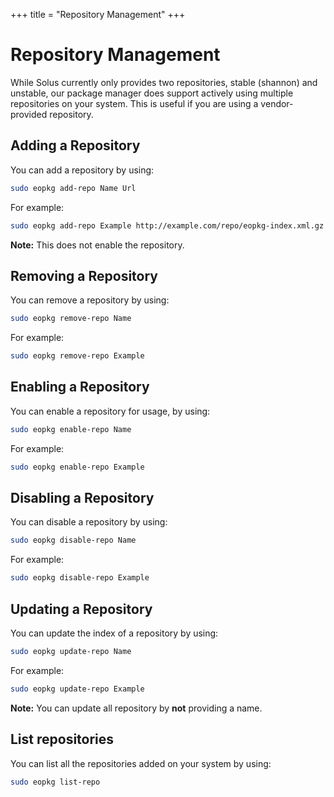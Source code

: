 +++
title = "Repository Management"
+++
# Repository Management

While Solus currently only provides two repositories, stable (shannon) and unstable, our package manager does support actively using multiple repositories on your system. This 
is useful if you are using a vendor-provided repository.

## Adding a Repository

You can add a repository by using:

``` bash
sudo eopkg add-repo Name Url
```

For example:

``` bash
sudo eopkg add-repo Example http://example.com/repo/eopkg-index.xml.gz
```

**Note:** This does not enable the repository.

## Removing a Repository

You can remove a repository by using:

``` bash
sudo eopkg remove-repo Name
```

For example:

``` bash
sudo eopkg remove-repo Example
```

## Enabling a Repository

You can enable a repository for usage, by using:

``` bash
sudo eopkg enable-repo Name
```

For example:

``` bash
sudo eopkg enable-repo Example
```

## Disabling a Repository

You can disable a repository by using:

``` bash
sudo eopkg disable-repo Name
```

For example:

``` bash
sudo eopkg disable-repo Example
```

## Updating a Repository

You can update the index of a repository by using:

``` bash
sudo eopkg update-repo Name
```

For example:

``` bash
sudo eopkg update-repo Example
```

**Note:** You can update all repository by **not** providing a name.

## List repositories

You can list all the repositories added on your system by using:

``` bash
sudo eopkg list-repo
```
